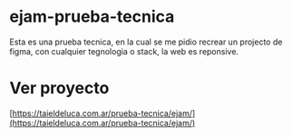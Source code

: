 # ejam-prueba-tecnica

Esta es una prueba tecnica, en la cual se me pidio recrear un projecto de figma, con cualquier tegnologia o stack, la web es reponsive.

# Ver proyecto

[https://taieldeluca.com.ar/prueba-tecnica/ejam/](https://taieldeluca.com.ar/prueba-tecnica/ejam/)
